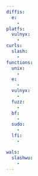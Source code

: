 ```yaml
---
diffis:
  e:
    -
platfs:
  vulnyx:
    -
curls:
  slash:
    -
functions:
  unix:
    -
  e:
    -
  vulnyx:
    -
  fuzz:
    -
  bf:
    -
  sudo:
    -
  lfi:
    -

wals:
  slashwu:
    -
---
```

